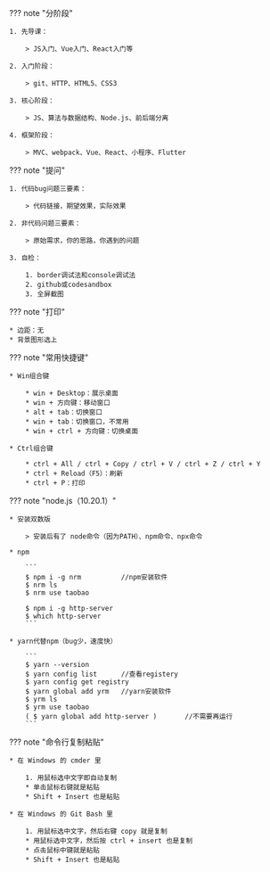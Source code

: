 
??? note "分阶段"

    1. 先导课：
    
        > JS入门、Vue入门、React入门等
    
    2. 入门阶段：
    
        > git、HTTP、HTML5、CSS3
    
    3. 核心阶段：
    
        > JS、算法与数据结构、Node.js、前后端分离
    
    4. 框架阶段：
    
        > MVC、webpack、Vue、React、小程序、Flutter
        
??? note "提问"

    1. 代码bug问题三要素：
    
        > 代码链接，期望效果，实际效果
    
    2. 非代码问题三要素：
    
        > 原始需求，你的思路，你遇到的问题
    
    3. 自检：
    
        1. border调试法和console调试法
        2. github或codesandbox
        3. 全屏截图
                
??? note "打印"

    * 边距：无  
    * 背景图形选上

??? note "常用快捷键"

    * Win组合键
    
        * win + Desktop：展示桌面
        * win + 方向键：移动窗口
        * alt + tab：切换窗口
        * win + tab：切换窗口，不常用
        * win + ctrl + 方向键：切换桌面
    
    * Ctrl组合键
    
        * ctrl + All / ctrl + Copy / ctrl + V / ctrl + Z / ctrl + Y
        * ctrl + Reload（F5）：刷新
        * ctrl + P：打印
  

??? note "node.js（10.20.1）"

    * 安装双数版

        > 安装后有了 node命令（因为PATH）、npm命令、npx命令

    * npm

        ```
        $ npm i -g nrm          //npm安装软件    
        $ nrm ls 
        $ nrm use taobao
        
        $ npm i -g http-server        
        $ which http-server
        ```

    * yarn代替npm（bug少，速度快）

        ```
        $ yarn --version
        $ yarn config list      //查看registery
        $ yarn config get registry
        $ yarn global add yrm   //yarn安装软件
        $ yrm ls
        $ yrm use taobao
        ( $ yarn global add http-server )       //不需要再运行         
        ```

??? note "命令行复制粘贴"

    * 在 Windows 的 cmder 里

        1. 用鼠标选中文字即自动复制
        * 单击鼠标右键就是粘贴
        * Shift + Insert 也是粘贴

    * 在 Windows 的 Git Bash 里

        1. 用鼠标选中文字，然后右键 copy 就是复制
        * 用鼠标选中文字，然后按 ctrl + insert 也是复制
        * 点击鼠标中键就是粘贴
        * Shift + Insert 也是粘贴
        

        
        